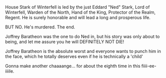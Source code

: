 House Stark of Winterfell is led by the just Eddard "Ned" Stark, Lord of
Winterfell, Warden of the North, Hand of the King, Protector of the Realm,
Regent.  He is surely honorable and will lead a long and prosperous life.

BUT NO. He's murdered. The end.

Joffrey Baratheon was the one to do Ned in, but his story was only about to being, and let me assure you he will DEFINITELY NOT DIE!

Joffrey Baratheon is the absolute worst and everyone wants to punch him in the face,
which he totally deserves even if he is technically a 'child'

Gonna make another chaaaange... for about the eighth time in this fiiii-ee-iiiile.
